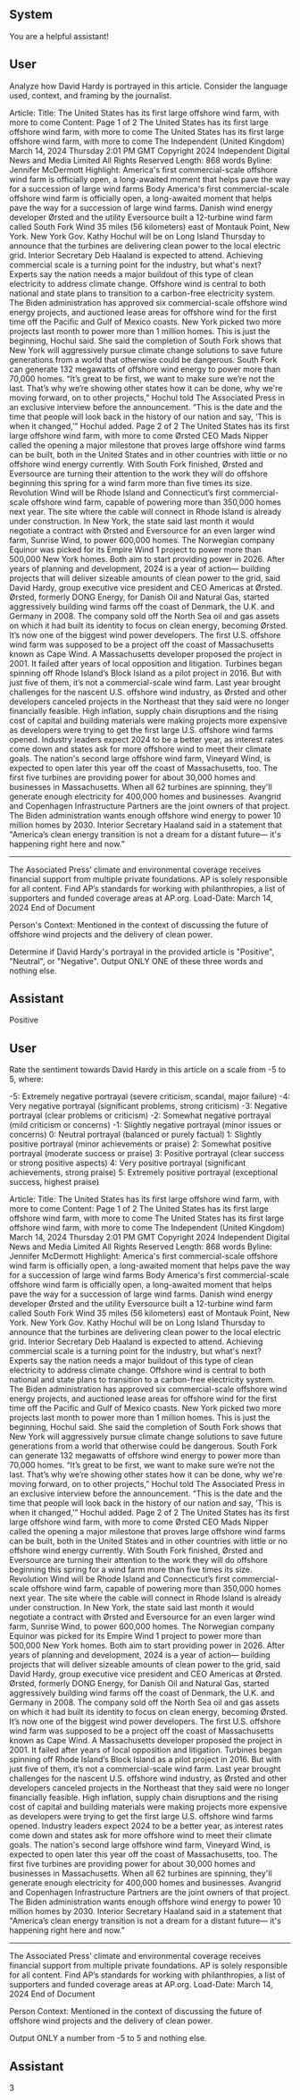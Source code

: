 ## System

You are a helpful assistant!

## User


Analyze how David Hardy is portrayed in this article. Consider the language used, context, and framing by the journalist.

Article:
Title: The United States has its first large offshore wind farm, with more to come
Content: Page 1 of 2
The United States has its first large offshore wind farm, with more to come
The United States has its first large offshore wind farm, with more to come
The Independent (United Kingdom)
March 14, 2024 Thursday 2:01 PM GMT
Copyright 2024 Independent Digital News and Media Limited All Rights Reserved
Length: 868 words
Byline: Jennifer McDermott
Highlight: America's first commercial-scale offshore wind farm is officially open, a long-awaited moment that helps 
pave the way for a succession of large wind farms
Body
America's first commercial-scale offshore wind farm is officially open, a long-awaited moment that helps pave the 
way for a succession of large wind farms.
Danish wind energy developer Ørsted and the utility Eversource built a 12-turbine wind farm called South Fork 
Wind 35 miles (56 kilometers) east of Montauk Point, New York.  New York Gov. Kathy Hochul  will be on Long 
Island Thursday to announce that the turbines are delivering clean power to the local electric grid. Interior Secretary 
Deb Haaland  is expected to attend. 
Achieving commercial scale is a turning point for the industry, but what's next? Experts say the nation needs a 
major buildout of this type of clean electricity to address climate change. 
Offshore wind is central to both national and state plans to transition to a carbon-free electricity system. The Biden 
administration has approved six commercial-scale offshore wind energy projects, and auctioned lease areas for 
offshore wind for the first time off the Pacific and Gulf of Mexico coasts. New York picked two more projects last 
month to power more than 1 million homes. 
This is just the beginning, Hochul said. She said the completion of South Fork shows that New York will 
aggressively pursue climate change solutions to save future generations from a world that otherwise could be 
dangerous. South Fork can generate 132 megawatts of offshore wind energy to power more than 70,000 homes. 
“It’s great to be first, we want to make sure we’re not the last. That’s why we’re showing other states how it can be 
done, why we're moving forward, on to other projects,” Hochul told The Associated Press in an exclusive interview 
before the announcement. 
“This is the date and the time that people will look back in the history of our nation and say, ‘This is when it 
changed,’” Hochul added.
Page 2 of 2
The United States has its first large offshore wind farm, with more to come
Ørsted CEO Mads Nipper called the opening a major milestone that proves large offshore wind farms can be built, 
both in the United States  and in other countries with little or no offshore wind energy currently. 
With South Fork finished, Ørsted and Eversource are turning their attention to the work they will do offshore 
beginning this spring for a wind farm more than five times its size. Revolution Wind will be Rhode Island and 
Connecticut’s first commercial-scale offshore wind farm, capable of powering more than 350,000 homes next year. 
The site where the cable will connect in Rhode Island is already under construction.
In New York, the state said last month it would negotiate a contract with Ørsted and Eversource for an even larger 
wind farm, Sunrise Wind, to power 600,000 homes. The Norwegian company Equinor was picked for its Empire 
Wind 1 project to power more than 500,000 New York homes. Both aim to start providing power in 2026. 
After years of planning and development, 2024 is a year of action— building projects that will deliver sizeable 
amounts of clean power to the grid, said David Hardy, group executive vice president and CEO Americas at 
Ørsted.
Ørsted, formerly DONG Energy, for Danish Oil and Natural Gas, started aggressively building wind farms off the 
coast of Denmark, the U.K. and Germany in 2008. The company sold off the North Sea oil and gas assets on which 
it had built its identity to focus on clean energy, becoming Ørsted. It’s now one of the biggest wind power 
developers.
The first U.S. offshore wind farm was supposed to be a project off the coast of Massachusetts known as Cape 
Wind. A Massachusetts developer proposed the project in 2001. It failed after years of local opposition and 
litigation. 
Turbines began spinning off Rhode Island’s Block Island as a pilot project in 2016. But with just five of them, it’s not 
a commercial-scale wind farm.
Last year brought challenges for the nascent U.S. offshore wind industry, as Ørsted and other developers canceled 
projects in the Northeast that they said were no longer financially feasible. High inflation, supply chain disruptions 
and the rising cost of capital and building materials were making projects more expensive as developers were trying 
to get the first large U.S. offshore wind farms opened. 
Industry leaders expect 2024 to be a better year, as interest rates come down and states ask for more offshore 
wind to meet their climate goals. 
The nation's second large offshore wind farm, Vineyard Wind, is expected to open later this year off the coast of 
Massachusetts, too. The first five turbines are providing power for about 30,000 homes and businesses in 
Massachusetts. When all 62 turbines are spinning, they'll generate enough electricity for 400,000 homes and 
businesses. Avangrid and Copenhagen Infrastructure Partners are the joint owners of that project.
The Biden administration wants enough offshore wind energy to power 10 million homes by 2030. Interior Secretary 
Haaland said in a statement that "America’s clean energy transition is not a dream for a distant future— it's 
happening right here and now.” 
___
The Associated Press’ climate and environmental coverage receives financial support from multiple private 
foundations. AP  is solely responsible for all content. Find AP’s standards for working with philanthropies, a list of 
supporters and funded coverage areas at AP.org.
Load-Date: March 14, 2024
End of Document

Person's Context: Mentioned in the context of discussing the future of offshore wind projects and the delivery of clean power.

Determine if David Hardy's portrayal in the provided article is "Positive", "Neutral", or "Negative".
Output ONLY ONE of these three words and nothing else.


## Assistant

Positive

## User


Rate the sentiment towards David Hardy in this article on a scale from -5 to 5, where:

-5: Extremely negative portrayal (severe criticism, scandal, major failure)
-4: Very negative portrayal (significant problems, strong criticism)
-3: Negative portrayal (clear problems or criticism)
-2: Somewhat negative portrayal (mild criticism or concerns)
-1: Slightly negative portrayal (minor issues or concerns)
0: Neutral portrayal (balanced or purely factual)
1: Slightly positive portrayal (minor achievements or praise)
2: Somewhat positive portrayal (moderate success or praise)
3: Positive portrayal (clear success or strong positive aspects)
4: Very positive portrayal (significant achievements, strong praise)
5: Extremely positive portrayal (exceptional success, highest praise)

Article:
Title: The United States has its first large offshore wind farm, with more to come
Content: Page 1 of 2
The United States has its first large offshore wind farm, with more to come
The United States has its first large offshore wind farm, with more to come
The Independent (United Kingdom)
March 14, 2024 Thursday 2:01 PM GMT
Copyright 2024 Independent Digital News and Media Limited All Rights Reserved
Length: 868 words
Byline: Jennifer McDermott
Highlight: America's first commercial-scale offshore wind farm is officially open, a long-awaited moment that helps 
pave the way for a succession of large wind farms
Body
America's first commercial-scale offshore wind farm is officially open, a long-awaited moment that helps pave the 
way for a succession of large wind farms.
Danish wind energy developer Ørsted and the utility Eversource built a 12-turbine wind farm called South Fork 
Wind 35 miles (56 kilometers) east of Montauk Point, New York.  New York Gov. Kathy Hochul  will be on Long 
Island Thursday to announce that the turbines are delivering clean power to the local electric grid. Interior Secretary 
Deb Haaland  is expected to attend. 
Achieving commercial scale is a turning point for the industry, but what's next? Experts say the nation needs a 
major buildout of this type of clean electricity to address climate change. 
Offshore wind is central to both national and state plans to transition to a carbon-free electricity system. The Biden 
administration has approved six commercial-scale offshore wind energy projects, and auctioned lease areas for 
offshore wind for the first time off the Pacific and Gulf of Mexico coasts. New York picked two more projects last 
month to power more than 1 million homes. 
This is just the beginning, Hochul said. She said the completion of South Fork shows that New York will 
aggressively pursue climate change solutions to save future generations from a world that otherwise could be 
dangerous. South Fork can generate 132 megawatts of offshore wind energy to power more than 70,000 homes. 
“It’s great to be first, we want to make sure we’re not the last. That’s why we’re showing other states how it can be 
done, why we're moving forward, on to other projects,” Hochul told The Associated Press in an exclusive interview 
before the announcement. 
“This is the date and the time that people will look back in the history of our nation and say, ‘This is when it 
changed,’” Hochul added.
Page 2 of 2
The United States has its first large offshore wind farm, with more to come
Ørsted CEO Mads Nipper called the opening a major milestone that proves large offshore wind farms can be built, 
both in the United States  and in other countries with little or no offshore wind energy currently. 
With South Fork finished, Ørsted and Eversource are turning their attention to the work they will do offshore 
beginning this spring for a wind farm more than five times its size. Revolution Wind will be Rhode Island and 
Connecticut’s first commercial-scale offshore wind farm, capable of powering more than 350,000 homes next year. 
The site where the cable will connect in Rhode Island is already under construction.
In New York, the state said last month it would negotiate a contract with Ørsted and Eversource for an even larger 
wind farm, Sunrise Wind, to power 600,000 homes. The Norwegian company Equinor was picked for its Empire 
Wind 1 project to power more than 500,000 New York homes. Both aim to start providing power in 2026. 
After years of planning and development, 2024 is a year of action— building projects that will deliver sizeable 
amounts of clean power to the grid, said David Hardy, group executive vice president and CEO Americas at 
Ørsted.
Ørsted, formerly DONG Energy, for Danish Oil and Natural Gas, started aggressively building wind farms off the 
coast of Denmark, the U.K. and Germany in 2008. The company sold off the North Sea oil and gas assets on which 
it had built its identity to focus on clean energy, becoming Ørsted. It’s now one of the biggest wind power 
developers.
The first U.S. offshore wind farm was supposed to be a project off the coast of Massachusetts known as Cape 
Wind. A Massachusetts developer proposed the project in 2001. It failed after years of local opposition and 
litigation. 
Turbines began spinning off Rhode Island’s Block Island as a pilot project in 2016. But with just five of them, it’s not 
a commercial-scale wind farm.
Last year brought challenges for the nascent U.S. offshore wind industry, as Ørsted and other developers canceled 
projects in the Northeast that they said were no longer financially feasible. High inflation, supply chain disruptions 
and the rising cost of capital and building materials were making projects more expensive as developers were trying 
to get the first large U.S. offshore wind farms opened. 
Industry leaders expect 2024 to be a better year, as interest rates come down and states ask for more offshore 
wind to meet their climate goals. 
The nation's second large offshore wind farm, Vineyard Wind, is expected to open later this year off the coast of 
Massachusetts, too. The first five turbines are providing power for about 30,000 homes and businesses in 
Massachusetts. When all 62 turbines are spinning, they'll generate enough electricity for 400,000 homes and 
businesses. Avangrid and Copenhagen Infrastructure Partners are the joint owners of that project.
The Biden administration wants enough offshore wind energy to power 10 million homes by 2030. Interior Secretary 
Haaland said in a statement that "America’s clean energy transition is not a dream for a distant future— it's 
happening right here and now.” 
___
The Associated Press’ climate and environmental coverage receives financial support from multiple private 
foundations. AP  is solely responsible for all content. Find AP’s standards for working with philanthropies, a list of 
supporters and funded coverage areas at AP.org.
Load-Date: March 14, 2024
End of Document

Person Context: Mentioned in the context of discussing the future of offshore wind projects and the delivery of clean power.

Output ONLY a number from -5 to 5 and nothing else.


## Assistant

3

